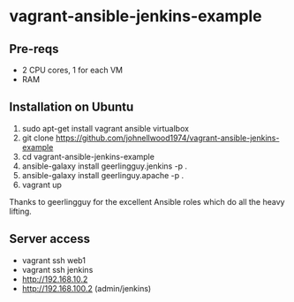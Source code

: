 # vagrant-ansible-jenkins-example

## Pre-reqs
* 2 CPU cores, 1 for each VM
* RAM

## Installation on Ubuntu
1. sudo apt-get install vagrant ansible virtualbox
2. git clone https://github.com/johnellwood1974/vagrant-ansible-jenkins-example
3. cd vagrant-ansible-jenkins-example
4. ansible-galaxy install geerlingguy.jenkins -p .
5. ansible-galaxy install geerlinguy.apache -p .
6. vagrant up

Thanks to geerlingguy for the excellent Ansible roles which do all the heavy lifting.

## Server access
* vagrant ssh web1
* vagrant ssh jenkins
* http://192.168.10.2
* http://192.168.100.2 (admin/jenkins)
